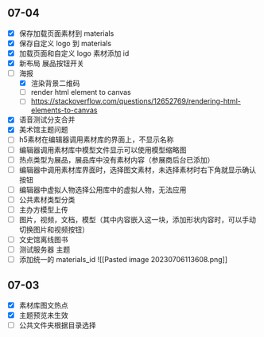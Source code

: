## 07-04

- [x] 保存加载页面素材到 materials
- [x] 保存自定义 logo 到 materials
- [x] 加载页面和自定义 logo 素材添加 id
- [x] 新布局 展品按钮开关
- [ ] 海报
	- [x] 渲染背景二维码
	- [ ] render html element to canvas
	- [ ] https://stackoverflow.com/questions/12652769/rendering-html-elements-to-canvas
- [x] 语音测试分支合并
- [x] 美术馆主题问题
- [ ] h5素材在编辑器调用素材库的界面上，不显示名称  
- [ ] 编辑器调用素材库中模型文件显示可以使用模型缩略图  
- [ ] 热点类型为展品，展品库中没有素材内容（参展商后台已添加）  
- [ ] 编辑器中调用素材库界面时，选择图文素材，未选择素材时右下角就显示确认按钮  
- [ ] 编辑器中虚拟人物选择公用库中的虚拟人物，无法应用
- [ ] 公共素材类型分类
- [ ] 主办方模型上传
- [ ] 图片，视频，文档，模型（其中内容嵌入这一块，添加形状内容时，可以手动切换图片和视频按钮）
- [ ] 文史馆离线图书
- [ ] 测试服务器 主题
- [ ] 添加统一的 materials_id
	![[Pasted image 20230706113608.png]]

## 07-03

- [x] 素材库图文热点
- [x] 主题预览未生效
- [ ] 公共文件夹根据目录选择